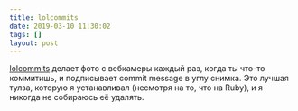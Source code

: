 ```yaml
---
title: lolcommits
date: 2019-03-10 11:30:02
tags: []
layout: post
---
```


[lolcommits](https://github.com/mroth/lolcommits) делает фото с вебкамеры каждый раз, когда ты что-то коммитишь, и подписывает commit message в углу снимка. Это лучшая тулза, которую я устанавливал (несмотря на то, что на Ruby), и я никогда не собираюсь её удалять.
